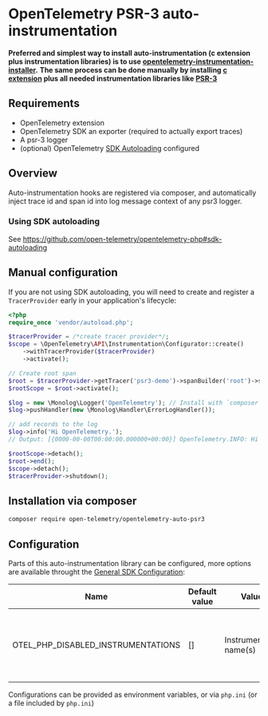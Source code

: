 # OpenTelemetry PSR-3 auto-instrumentation

**Preferred and simplest way to install auto-instrumentation (c extension plus instrumentation libraries) is to use [opentelemetry-instrumentation-installer](https://github.com/open-telemetry/opentelemetry-php-contrib/tree/main/src/AutoInstrumentationInstaller).**
**The same process can be done manually by installing [c extension](https://github.com/open-telemetry/opentelemetry-php-instrumentation#installation) plus all needed instrumentation libraries like [PSR-3](#installation-via-composer)**

## Requirements

- OpenTelemetry extension
- OpenTelemetry SDK an exporter (required to actually export traces)
- A psr-3 logger
- (optional) OpenTelemetry [SDK Autoloading](https://github.com/open-telemetry/opentelemetry-php/blob/main/examples/autoload_sdk.php) configured

## Overview

Auto-instrumentation hooks are registered via composer, and automatically inject trace id and span id into log message context of any psr3 logger.

### Using SDK autoloading

See https://github.com/open-telemetry/opentelemetry-php#sdk-autoloading

## Manual configuration

If you are not using SDK autoloading, you will need to create and register a `TracerProvider` early in your application's lifecycle:

```php
<?php
require_once 'vendor/autoload.php';

$tracerProvider = /*create tracer provider*/;
$scope = \OpenTelemetry\API\Instrumentation\Configurator::create()
    ->withTracerProvider($tracerProvider)
    ->activate();

// Create root span
$root = $tracerProvider->getTracer('psr3-demo')->spanBuilder('root')->startSpan();
$rootScope = $root->activate();

$log = new \Monolog\Logger('OpenTelemetry'); // Install with `composer require monolog/monolog`
$log->pushHandler(new \Monolog\Handler\ErrorLogHandler());

// add records to the log
$log->info('Hi OpenTelemetry.');
// Output: [{0000-00-00T00:00:00.000000+00:00}] OpenTelemetry.INFO: Hi OpenTelemetry. {"traceId":"0d60f3595515bade972d58f40ed1d3ca","spanId":"7e267228e3de7d98"} []

$rootScope->detach();
$root->end();
$scope->detach();
$tracerProvider->shutdown();
```

## Installation via composer

```bash
composer require open-telemetry/opentelemetry-auto-psr3
```

## Configuration

Parts of this auto-instrumentation library can be configured, more options are available throught the
[General SDK Configuration](https://github.com/open-telemetry/opentelemetry-specification/blob/main/specification/sdk-environment-variables.md#general-sdk-configuration):

| Name                               | Default value | Values                  | Example | Description                                                                     |
| ---------------------------------- | ------------- | ----------------------- | ------- | ------------------------------------------------------------------------------- |
| OTEL_PHP_DISABLED_INSTRUMENTATIONS | []            | Instrumentation name(s) | psr3    | Disable one or more installed auto-instrumentations, names are comma seperated. |

Configurations can be provided as environment variables, or via `php.ini` (or a file included by `php.ini`)
